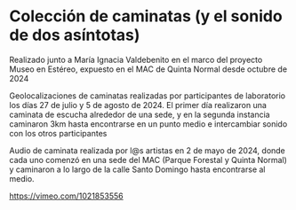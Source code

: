 # Colección de caminatas (y el sonido de dos asíntotas)

Realizado junto a María Ignacia Valdebenito en el marco del proyecto Museo en Estéreo, expuesto en el MAC de Quinta Normal desde octubre de 2024

Geolocalizaciones de caminatas realizadas por participantes de laboratorio los días 27 de julio y 5 de agosto de 2024. El primer día realizaron una caminata de escucha alrededor de una sede, y en la segunda instancia caminaron 3km hasta encontrarse en un punto medio e intercambiar sonido con los otros participantes

Audio de caminata realizada por l@s artistas en 2 de mayo de 2024, donde cada uno comenzó en una sede del MAC (Parque Forestal y Quinta Normal) y caminaron a lo largo de la calle Santo Domingo hasta encontrarse al medio.

https://vimeo.com/1021853556